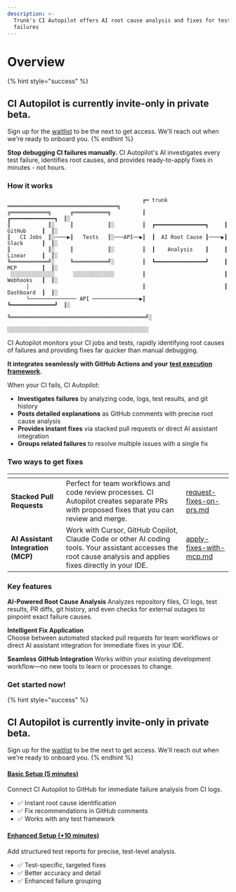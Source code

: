 ```yaml
---
description: >-
  Trunk's CI Autopilot offers AI root cause analysis and fixes for test and CI
  failures
---
```


# Overview

{% hint style="success" %}
## CI Autopilot is currently invite-only in private beta.

Sign up for the [waitlist](https://trunk.io/ci-autopilot) to be the next to get access. We'll reach out when we're ready to onboard you.
{% endhint %}



**Stop debugging CI failures manually.** CI Autopilot's AI investigates every test failure, identifies root causes, and provides ready-to-apply fixes in minutes - not hours.



### How it works

```
                                           ╔═ trunk ═══════════════════════════════════╗ 
╔════════════╗      ╔═══════════╗          ║                         ┏━━━━━━━━━━━━━━┓  ║░
║            ║░     ║           ║░         ║  ┏━━━━━━━━━━━━━━━━┓     ┃   GitHub     ┃  ║░
║   CI Jobs  ║░────▶║   Tests   ║░───API──▶║  ┃  AI Root Cause ┃────▶┃   Slack      ┃  ║░
║            ║░     ║           ║░         ║  ┃    Analysis    ┃     ┃   Linear     ┃  ║░
╚════════════╝░     ╚═══════════╝░         ║  ┗━━━━━━━━━━━━━━━━┛     ┃   MCP        ┃  ║░
 ░░░░░░░░░░░░░░      ░░░░░░░░░░░░░         ║                         ┃   Webhooks   ┃  ║░
      │                                    ║                         ┃   Dashboard  ┃  ║░
      └─────────────── API ───────────────▶║                         ┗━━━━━━━━━━━━━━┛  ║░
                                           ╚═══════════════════════════════════════════╝░
                                            ░░░░░░░░░░░░░░░░░░░░░░░░░░░░░░░░░░░░░░░░░░░░░
```

CI Autopilot monitors your CI jobs and tests, rapidly identifying root causes of failures and providing fixes far quicker than manual debugging.



**It integrates seamlessly with GitHub Actions and your** [**test execution framework**](../flaky-tests/get-started/frameworks/)**.**&#x20;



When your CI fails, CI Autopilot:

* **Investigates failures** by analyzing code, logs, test results, and git history
* **Posts detailed explanations** as GitHub comments with precise root cause analysis
* **Provides instant fixes** via stacked pull requests or direct AI assistant integration
* **Groups related failures** to resolve multiple issues with a single fix



### Two ways to get fixes

<table data-view="cards"><thead><tr><th></th><th></th><th data-hidden data-card-target data-type="content-ref"></th></tr></thead><tbody><tr><td><strong>Stacked Pull Requests</strong></td><td>Perfect for team workflows and code review processes. CI Autopilot creates separate PRs with proposed fixes that you can review and merge.</td><td><a href="use-ci-autopilot/request-fixes-on-prs.md">request-fixes-on-prs.md</a></td></tr><tr><td><strong>AI Assistant Integration</strong> <strong>(MCP)</strong></td><td>Work with Cursor, GitHub Copilot, Claude Code or other AI coding tools. Your assistant accesses the root cause analysis and applies fixes directly in your IDE.</td><td><a href="use-ci-autopilot/apply-fixes-with-mcp.md">apply-fixes-with-mcp.md</a></td></tr></tbody></table>



### Key features

**AI-Powered Root Cause Analysis** Analyzes repository files, CI logs, test results, PR diffs, git history, and even checks for external outages to pinpoint exact failure causes.

**Intelligent Fix Application**\
Choose between automated stacked pull requests for team workflows or direct AI assistant integration for immediate fixes in your IDE.

**Seamless GitHub Integration** Works within your existing development workflow—no new tools to learn or processes to change.



### Get started now!

{% hint style="success" %}
## CI Autopilot is currently invite-only in private beta.

Sign up for the [waitlist](https://trunk.io/ci-autopilot) to be the next to get access. We'll reach out when we're ready to onboard you.
{% endhint %}

#### [Basic Setup (5 minutes)](get-started/connect-to-github.md)

Connect CI Autopilot to GitHub for immediate failure analysis from CI logs.

* ✅ Instant root cause identification
* ✅ Fix recommendations in GitHub comments
* ✅ Works with any test framework

#### [Enhanced Setup (+10 minutes)](get-started/upload-test-reports.md)

Add structured test reports for precise, test-level analysis.

* ✅ Test-specific, targeted fixes
* ✅ Better accuracy and detail
* ✅ Enhanced failure grouping


